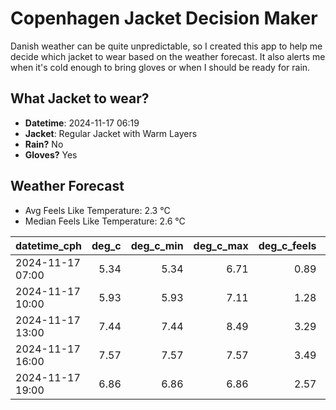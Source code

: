 
# Copenhagen Jacket Decision Maker

Danish weather can be quite unpredictable, so I created this app to help me decide which jacket to wear based on the weather forecast. 
It also alerts me when it's cold enough to bring gloves or when I should be ready for rain.

## What Jacket to wear?

- **Datetime**: 2024-11-17 06:19
- **Jacket**: Regular Jacket with Warm Layers
- **Rain?** No
- **Gloves?** Yes

## Weather Forecast
- Avg Feels Like Temperature: 2.3 °C
- Median Feels Like Temperature: 2.6 °C

| datetime_cph     |   deg_c |   deg_c_min |   deg_c_max |   deg_c_feels | weather   | wind   | rain   |
|:-----------------|--------:|------------:|------------:|--------------:|:----------|:-------|:-------|
| 2024-11-17 07:00 |    5.34 |        5.34 |        6.71 |          0.89 | Clouds    | High   | None   |
| 2024-11-17 10:00 |    5.93 |        5.93 |        7.11 |          1.28 | Clouds    | High   | None   |
| 2024-11-17 13:00 |    7.44 |        7.44 |        8.49 |          3.29 | Clouds    | High   | None   |
| 2024-11-17 16:00 |    7.57 |        7.57 |        7.57 |          3.49 | Clouds    | High   | None   |
| 2024-11-17 19:00 |    6.86 |        6.86 |        6.86 |          2.57 | Clouds    | High   | None   |
        